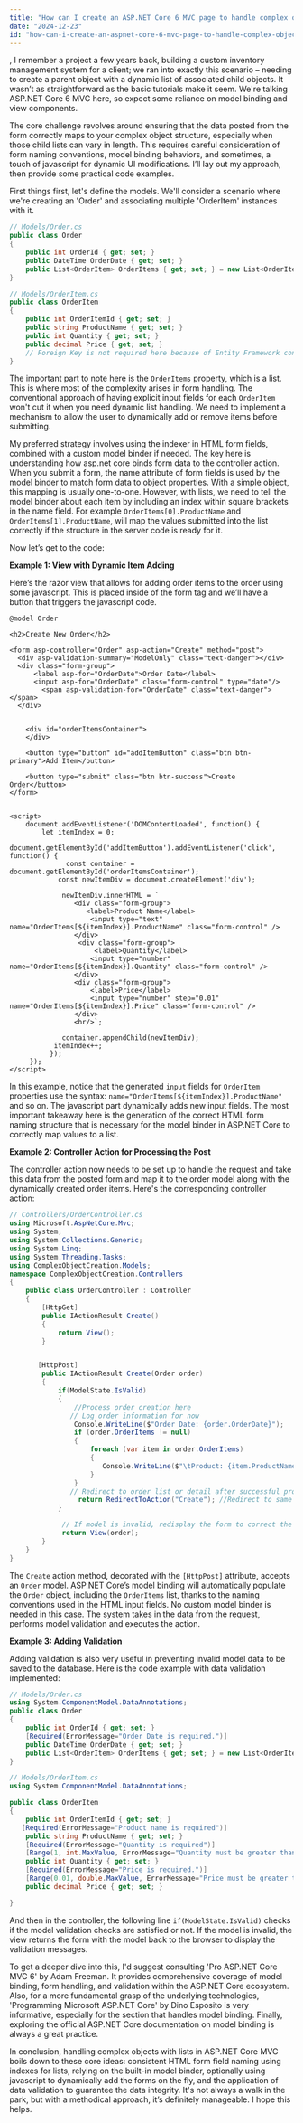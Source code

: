 ```yaml
---
title: "How can I create an ASP.NET Core 6 MVC page to handle complex object creation with a list of child objects?"
date: "2024-12-23"
id: "how-can-i-create-an-aspnet-core-6-mvc-page-to-handle-complex-object-creation-with-a-list-of-child-objects"
---
```


,  I remember a project a few years back, building a custom inventory management system for a client; we ran into exactly this scenario – needing to create a parent object with a dynamic list of associated child objects. It wasn’t as straightforward as the basic tutorials make it seem. We're talking ASP.NET Core 6 MVC here, so expect some reliance on model binding and view components.

The core challenge revolves around ensuring that the data posted from the form correctly maps to your complex object structure, especially when those child lists can vary in length. This requires careful consideration of form naming conventions, model binding behaviors, and sometimes, a touch of javascript for dynamic UI modifications. I’ll lay out my approach, then provide some practical code examples.

First things first, let's define the models. We'll consider a scenario where we're creating an 'Order' and associating multiple 'OrderItem' instances with it.

```csharp
// Models/Order.cs
public class Order
{
    public int OrderId { get; set; }
    public DateTime OrderDate { get; set; }
    public List<OrderItem> OrderItems { get; set; } = new List<OrderItem>();
}

// Models/OrderItem.cs
public class OrderItem
{
    public int OrderItemId { get; set; }
    public string ProductName { get; set; }
    public int Quantity { get; set; }
    public decimal Price { get; set; }
    // Foreign Key is not required here because of Entity Framework conventions, but you can add if needed
}
```

The important part to note here is the `OrderItems` property, which is a list. This is where most of the complexity arises in form handling. The conventional approach of having explicit input fields for each `OrderItem` won't cut it when you need dynamic list handling. We need to implement a mechanism to allow the user to dynamically add or remove items before submitting.

My preferred strategy involves using the indexer in HTML form fields, combined with a custom model binder if needed. The key here is understanding how asp.net core binds form data to the controller action. When you submit a form, the name attribute of form fields is used by the model binder to match form data to object properties. With a simple object, this mapping is usually one-to-one. However, with lists, we need to tell the model binder about each item by including an index within square brackets in the name field. For example `OrderItems[0].ProductName` and `OrderItems[1].ProductName`, will map the values submitted into the list correctly if the structure in the server code is ready for it.

Now let’s get to the code:

**Example 1: View with Dynamic Item Adding**

Here’s the razor view that allows for adding order items to the order using some javascript. This is placed inside of the form tag and we’ll have a button that triggers the javascript code.

```cshtml
@model Order

<h2>Create New Order</h2>

<form asp-controller="Order" asp-action="Create" method="post">
  <div asp-validation-summary="ModelOnly" class="text-danger"></div>
  <div class="form-group">
      <label asp-for="OrderDate">Order Date</label>
      <input asp-for="OrderDate" class="form-control" type="date"/>
        <span asp-validation-for="OrderDate" class="text-danger"></span>
  </div>


    <div id="orderItemsContainer">
    </div>

    <button type="button" id="addItemButton" class="btn btn-primary">Add Item</button>

    <button type="submit" class="btn btn-success">Create Order</button>
</form>


<script>
    document.addEventListener('DOMContentLoaded', function() {
        let itemIndex = 0;
         document.getElementById('addItemButton').addEventListener('click', function() {
              const container = document.getElementById('orderItemsContainer');
            const newItemDiv = document.createElement('div');

             newItemDiv.innerHTML = `
                <div class="form-group">
                   <label>Product Name</label>
                    <input type="text" name="OrderItems[${itemIndex}].ProductName" class="form-control" />
                </div>
                 <div class="form-group">
                     <label>Quantity</label>
                    <input type="number" name="OrderItems[${itemIndex}].Quantity" class="form-control" />
                </div>
                <div class="form-group">
                    <label>Price</label>
                    <input type="number" step="0.01" name="OrderItems[${itemIndex}].Price" class="form-control" />
                </div>
                <hr/>`;

             container.appendChild(newItemDiv);
           itemIndex++;
          });
     });
</script>
```

In this example, notice that the generated `input` fields for `OrderItem` properties use the syntax: `name="OrderItems[${itemIndex}].ProductName"` and so on. The javascript part dynamically adds new input fields. The most important takeaway here is the generation of the correct HTML form naming structure that is necessary for the model binder in ASP.NET Core to correctly map values to a list.

**Example 2: Controller Action for Processing the Post**

The controller action now needs to be set up to handle the request and take this data from the posted form and map it to the order model along with the dynamically created order items. Here's the corresponding controller action:

```csharp
// Controllers/OrderController.cs
using Microsoft.AspNetCore.Mvc;
using System;
using System.Collections.Generic;
using System.Linq;
using System.Threading.Tasks;
using ComplexObjectCreation.Models;
namespace ComplexObjectCreation.Controllers
{
    public class OrderController : Controller
    {
        [HttpGet]
        public IActionResult Create()
        {
            return View();
        }


       [HttpPost]
        public IActionResult Create(Order order)
        {
            if(ModelState.IsValid)
            {
                //Process order creation here
               // Log order information for now
                Console.WriteLine($"Order Date: {order.OrderDate}");
                if (order.OrderItems != null)
                {
                    foreach (var item in order.OrderItems)
                    {
                       Console.WriteLine($"\tProduct: {item.ProductName}, Qty: {item.Quantity}, Price: {item.Price}");
                    }
                }
               // Redirect to order list or detail after successful processing
                 return RedirectToAction("Create"); //Redirect to same page
            }

             // If model is invalid, redisplay the form to correct the error.
             return View(order);
        }
    }
}
```

The `Create` action method, decorated with the `[HttpPost]` attribute, accepts an `Order` model. ASP.NET Core’s model binding will automatically populate the `Order` object, including the `OrderItems` list, thanks to the naming conventions used in the HTML input fields. No custom model binder is needed in this case. The system takes in the data from the request, performs model validation and executes the action.

**Example 3: Adding Validation**

Adding validation is also very useful in preventing invalid model data to be saved to the database. Here is the code example with data validation implemented:

```csharp
// Models/Order.cs
using System.ComponentModel.DataAnnotations;
public class Order
{
    public int OrderId { get; set; }
    [Required(ErrorMessage="Order Date is required.")]
    public DateTime OrderDate { get; set; }
    public List<OrderItem> OrderItems { get; set; } = new List<OrderItem>();
}

// Models/OrderItem.cs
using System.ComponentModel.DataAnnotations;

public class OrderItem
{
    public int OrderItemId { get; set; }
   [Required(ErrorMessage="Product name is required")]
    public string ProductName { get; set; }
    [Required(ErrorMessage="Quantity is required")]
    [Range(1, int.MaxValue, ErrorMessage="Quantity must be greater than 0.")]
    public int Quantity { get; set; }
    [Required(ErrorMessage="Price is required.")]
    [Range(0.01, double.MaxValue, ErrorMessage="Price must be greater than 0.")]
    public decimal Price { get; set; }

}
```
And then in the controller, the following line `if(ModelState.IsValid)` checks if the model validation checks are satisfied or not. If the model is invalid, the view returns the form with the model back to the browser to display the validation messages.

To get a deeper dive into this, I'd suggest consulting 'Pro ASP.NET Core MVC 6' by Adam Freeman. It provides comprehensive coverage of model binding, form handling, and validation within the ASP.NET Core ecosystem. Also, for a more fundamental grasp of the underlying technologies, 'Programming Microsoft ASP.NET Core' by Dino Esposito is very informative, especially for the section that handles model binding. Finally, exploring the official ASP.NET Core documentation on model binding is always a great practice.

In conclusion, handling complex objects with lists in ASP.NET Core MVC boils down to these core ideas: consistent HTML form field naming using indexes for lists, relying on the built-in model binder, optionally using javascript to dynamically add the forms on the fly, and the application of data validation to guarantee the data integrity. It's not always a walk in the park, but with a methodical approach, it’s definitely manageable. I hope this helps.
